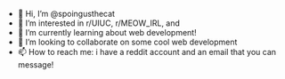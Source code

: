 - 👋 Hi, I’m @spoingusthecat
- 👀 I’m interested in r/UIUC, r/MEOW_IRL, and 
- 🌱 I’m currently learning about web development!
- 💞️ I’m looking to collaborate on some cool web development
- 📫 How to reach me: i have a reddit account and an email that you can message!
<!---
spoingusthecat/spoingusthecat is a ✨ special ✨ repository because its `README.md` (this file) appears on your GitHub profile.
You can click the Preview link to take a look at your changes.
--->
